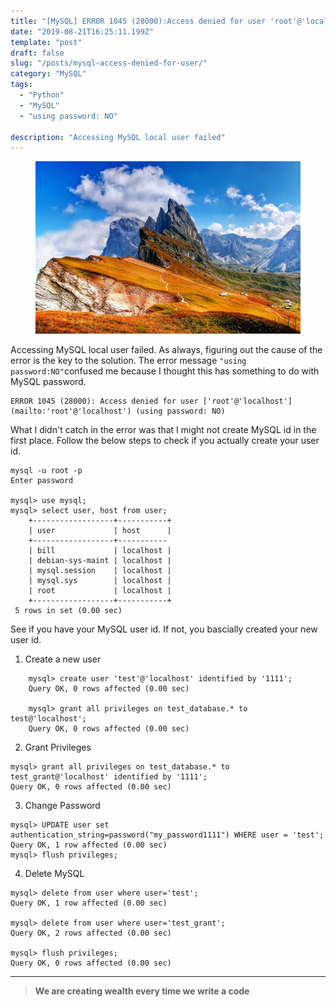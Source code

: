 ```yaml
---
title: "[MySQL] ERROR 1045 (28000):Access denied for user 'root'@'localhost'(using password: NO)"
date: "2019-08-21T16:25:11.199Z"
template: "post"
draft: false
slug: "/posts/mysql-access-denied-for-user/"
category: "MySQL"
tags:
  - "Python"
  - "MySQL"
  - "using password: NO"

description: "Accessing MySQL local user failed"
---
```


<figure>
    <img src="/media/nature-photo5.jpeg" alt="unsplash-film">
    <!-- <figcaption>Splendid</figcaption> -->
</figure>

Accessing MySQL local user failed. As always, figuring out the cause of the error is the key to the solution. The error message `"using password:NO"`confused me because I thought this has something to do with MySQL password.

```mysql
ERROR 1045 (28000): Access denied for user ['root'@'localhost'](mailto:'root'@'localhost') (using password: NO)
```

What I didn't catch in the error was that I might not create MySQL id in the first place. Follow the below steps to check if you actually create your user id.

```mysql
mysql -u root -p
Enter password

mysql> use mysql;
mysql> select user, host from user;
    +------------------+-----------+
    | user             | host      |
    +------------------+-----------
    | bill             | localhost |
    | debian-sys-maint | localhost |
    | mysql.session    | localhost |
    | mysql.sys        | localhost |
    | root             | localhost |
    +------------------+-----------+
 5 rows in set (0.00 sec)
```

See if you have your MySQL user id. If not, you bascially created your new user id.

1. Create a new user

```mysql
    mysql> create user 'test'@'localhost' identified by '1111';
    Query OK, 0 rows affected (0.00 sec)

    mysql> grant all privileges on test_database.* to test@'localhost';
    Query OK, 0 rows affected (0.00 sec)
```

2. Grant Privileges

```mysql
mysql> grant all privileges on test_database.* to test_grant@'localhost' identified by '1111';
Query OK, 0 rows affected (0.00 sec)
```

3. Change Password

```mysql
mysql> UPDATE user set authentication_string=password("my_password1111") WHERE user = 'test';
Query OK, 1 row affected (0.00 sec)
mysql> flush privileges;
```

4. Delete MySQL

```mysql
mysql> delete from user where user='test';
Query OK, 1 row affected (0.00 sec)

mysql> delete from user where user='test_grant';
Query OK, 2 rows affected (0.00 sec)

mysql> flush privileges;
Query OK, 0 rows affected (0.00 sec)
```

---

> **We are creating wealth every time we write a code**
